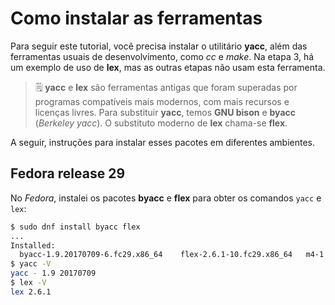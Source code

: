 # Como instalar as ferramentas

Para seguir este tutorial, você precisa instalar o utilitário **yacc**, além das ferramentas usuais de desenvolvimento, como *cc* e *make*. Na etapa 3, há um exemplo de uso de **lex**, mas as outras etapas não usam esta ferramenta.

> 🗒  **yacc** e **lex** são ferramentas antigas que foram superadas por programas compatíveis mais modernos, com mais recursos e licenças livres.  Para substituir **yacc**, temos **GNU bison** e **byacc** (*Berkeley yacc*). 
O substituto moderno de **lex** chama-se **flex**.

A seguir, instruções para instalar esses pacotes em diferentes ambientes.

## Fedora release 29

No *Fedora*, instalei os pacotes **byacc** e **flex** para obter os comandos `yacc` e `lex`:

```bash
$ sudo dnf install byacc flex
...
Installed:
  byacc-1.9.20170709-6.fc29.x86_64    flex-2.6.1-10.fc29.x86_64   m4-1.4.18-9.fc29.x86_64
$ yacc -V
yacc - 1.9 20170709
$ lex -V
lex 2.6.1
```
